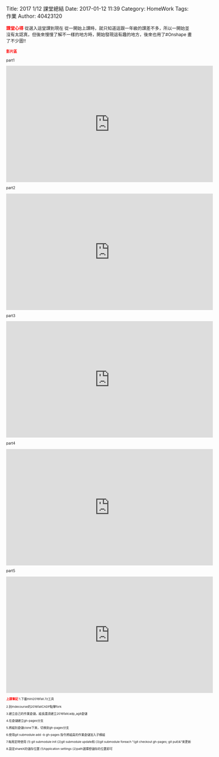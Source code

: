 Title: 2017 1/12 課堂總結
Date: 2017-01-12 11:39
Category: HomeWork
Tags: 作業
Author: 40423120

<!-- PELICAN_END_SUMMARY -->





<!-- PELICAN_END_SUMMARY -->
<small><b><font color="#FF0000">課堂心得</font></b>
從選入這堂課到現在
從一開始上課時，就只知道這跟一年級的課差不多，所以一開始並沒有太認真，但後來慢慢了解不一樣的地方時，開始發現這有趣的地方，後來也用了#Onshape 畫了不少圖!!



<small><b><font color="#FF0000">影片區</font></b>



part1
<iframe width="560" height="315" src="https://www.youtube.com/embed/w9NmniIoKIc" frameborder="0" allowfullscreen></iframe>

part2
<iframe width="560" height="315" src="https://www.youtube.com/embed/h2CL320V_3I" frameborder="0" allowfullscreen></iframe>

part3
<iframe width="560" height="315" src="https://www.youtube.com/embed/bqeu3LmfBeM" frameborder="0" allowfullscreen></iframe>

part4
<iframe width="560" height="315" src="https://www.youtube.com/embed/_3nMreIJ9FU" frameborder="0" allowfullscreen></iframe>

part5
<iframe width="560" height="315" src="https://www.youtube.com/embed/4B1kb0FIPTY" frameborder="0" allowfullscreen></iframe>

<small><b><font color="#FF0000">上課筆記</font></b>
1.下載mini2016fall.7z工具

2.到mdecourse的2016fallCADP點擊fork

3.建立自己的作業倉儲，組長還須建立2016fallcadp_ag8倉儲

4.在倉儲建立gh-pages分支

5.將組別倉儲clone下來，切換到gh-pages分支

6.使用git submodule add -b gh-pages 指令將組員的作業倉儲加入子模組

7.每周定時使用 (1) git submodule init (2)git submodule update和 (3)git submodule foreach "(git checkout gh-pages; git pull)&"來更新

8.設定shareX的儲存位置 (1)Application settings (2)path選擇想儲存的位置即可


